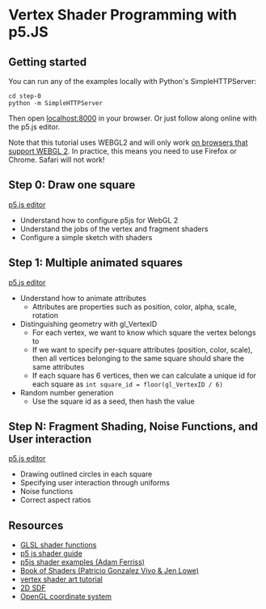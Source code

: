 # Vertex Shader Programming with p5.JS

## Getting started

You can run any of the examples locally with Python's SimpleHTTPServer:

```
cd step-0
python -m SimpleHTTPServer
```

Then open [localhost:8000](localhost:8000) in your browser. Or just follow along online with the p5.js editor.

Note that this tutorial uses WEBGL2 and will only work [on browsers that support WEBGL 2](https://caniuse.com/webgl2). In practice, this means you need to use Firefox or Chrome. Safari will not work!

## Step 0: Draw one square

[p5.js editor](https://editor.p5js.org/jshrake/sketches/SeJW2yt_)

- Understand how to configure p5js for WebGL 2
- Understand the jobs of the vertex and fragment shaders
- Configure a simple sketch with shaders

## Step 1: Multiple animated squares

[p5.js editor](https://editor.p5js.org/jshrake/sketches/0ungywqG)

- Understand how to animate attributes
    * Attributes are properties such as position, color, alpha, scale, rotation
- Distinguishing geometry with gl_VertexID
    * For each vertex, we want to know which square the vertex belongs to
    * If we want to specify per-square attributes (position, color, scale), then 
      all vertices belonging to the same square should share the same attributes
    * If each square has 6 vertices, then we can calculate a unique id for each square as
      `int square_id = floor(gl_VertexID / 6)`
- Random number generation
    * Use the square id as a seed, then hash the value

## Step N: Fragment Shading, Noise Functions, and User interaction

[p5.js editor](https://editor.p5js.org/jshrake/sketches/WUyHFW2s)

- Drawing outlined circles in each square
- Specifying user interaction through uniforms
- Noise functions
- Correct aspect ratios

## Resources

- [GLSL shader functions](http://www.shaderific.com/glsl-functions)
- [p5 js shader guide](https://itp-xstory.github.io/p5js-shaders/#/)
- [p5js shader examples (Adam Ferriss)](https://github.com/aferriss/p5jsShaderExamples)
- [Book of Shaders (Patricio Gonzalez Vivo & Jen Lowe)](https://thebookofshaders.com/)
- [vertex shader art tutorial](https://www.youtube.com/watch?v=mOEbXQWtP3M&list=PLC80qbPkXBmw3IR6JVvh7jyKogIo5Bi-d)
- [2D SDF](https://iquilezles.org/www/articles/distfunctions2d/distfunctions2d.htm)
- [OpenGL coordinate system](https://learnopengl.com/Getting-started/Coordinate-Systems)